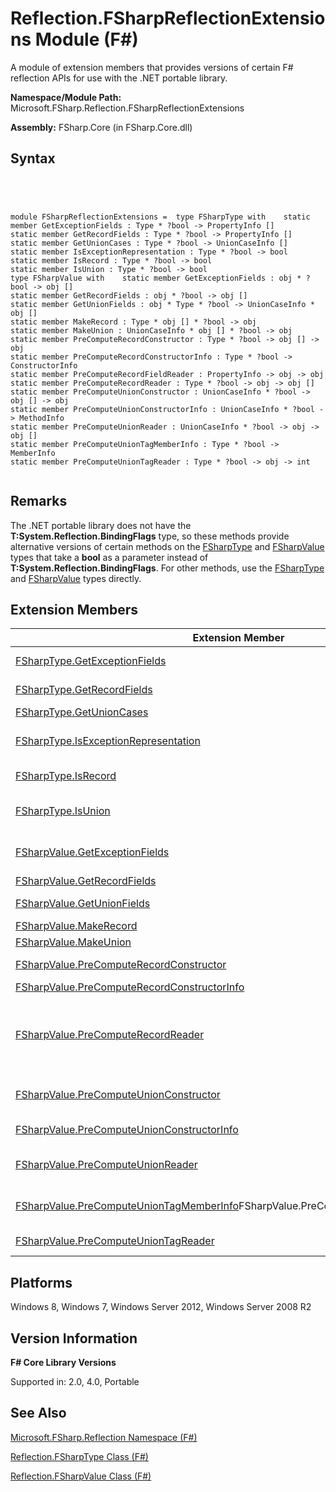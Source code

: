 # Reflection.FSharpReflectionExtensions Module (F#)

A module of extension members that provides versions of certain F# reflection APIs for use with the .NET portable library.

**Namespace/Module Path:** Microsoft.FSharp.Reflection.FSharpReflectionExtensions

**Assembly:** FSharp.Core (in FSharp.Core.dll)


## Syntax



```




module FSharpReflectionExtensions =  type FSharpType with    static member GetExceptionFields : Type * ?bool -> PropertyInfo []
static member GetRecordFields : Type * ?bool -> PropertyInfo []
static member GetUnionCases : Type * ?bool -> UnionCaseInfo []
static member IsExceptionRepresentation : Type * ?bool -> bool
static member IsRecord : Type * ?bool -> bool
static member IsUnion : Type * ?bool -> bool
type FSharpValue with    static member GetExceptionFields : obj * ?bool -> obj []
static member GetRecordFields : obj * ?bool -> obj []
static member GetUnionFields : obj * Type * ?bool -> UnionCaseInfo * obj []
static member MakeRecord : Type * obj [] * ?bool -> obj
static member MakeUnion : UnionCaseInfo * obj [] * ?bool -> obj
static member PreComputeRecordConstructor : Type * ?bool -> obj [] -> obj
static member PreComputeRecordConstructorInfo : Type * ?bool -> ConstructorInfo
static member PreComputeRecordFieldReader : PropertyInfo -> obj -> obj
static member PreComputeRecordReader : Type * ?bool -> obj -> obj []
static member PreComputeUnionConstructor : UnionCaseInfo * ?bool -> obj [] -> obj
static member PreComputeUnionConstructorInfo : UnionCaseInfo * ?bool -> MethodInfo
static member PreComputeUnionReader : UnionCaseInfo * ?bool -> obj -> obj []
static member PreComputeUnionTagMemberInfo : Type * ?bool -> MemberInfo
static member PreComputeUnionTagReader : Type * ?bool -> obj -> int


```





## Remarks
The .NET portable library does not have the **T:System.Reflection.BindingFlags** type, so these methods provide alternative versions of certain methods on the [FSharpType](http://msdn.microsoft.com/en-us/library/e3304409-1849-4058-957a-872a376e3663) and [FSharpValue](http://msdn.microsoft.com/en-us/library/37ecfa9f-1f47-4957-bb2c-a2664e9a68d0) types that take a **bool** as a parameter instead of **T:System.Reflection.BindingFlags**. For other methods, use the [FSharpType](http://msdn.microsoft.com/en-us/library/e3304409-1849-4058-957a-872a376e3663) and [FSharpValue](http://msdn.microsoft.com/en-us/library/37ecfa9f-1f47-4957-bb2c-a2664e9a68d0) types directly.


## Extension Members


|Extension Member|Description|
|----------------|-----------|
|[FSharpType.GetExceptionFields](http://msdn.microsoft.com/en-us/library/7fb355e6-b345-4c7d-bea0-9af302f60148)|Reads all the fields from an F# exception declaration, in declaration order.|
|[FSharpType.GetRecordFields](http://msdn.microsoft.com/en-us/library/266635db-ea29-481f-9cb7-b7f72b754497)|Reads all the fields from a record value, in declaration order.|
|[FSharpType.GetUnionCases](http://msdn.microsoft.com/en-us/library/a1d0f854-48ac-4e61-a80b-2db11d7d2c1a)|Gets the cases of a union type.|
|[FSharpType.IsExceptionRepresentation](http://msdn.microsoft.com/en-us/library/6ca9be2b-2f54-40b4-90a0-3c5dc623f116)|Returns true if the given type is a representation of an F# exception declaration.|
|[FSharpType.IsRecord](http://msdn.microsoft.com/en-us/library/bb3b2a3b-51b5-4a8b-82fe-d61282becead)|Returns true if the type is a representation of an F# record type.|
|[FSharpType.IsUnion](http://msdn.microsoft.com/en-us/library/529743e4-c456-429f-934f-ab8610166abb)|Returns true if the given type is a representation of an F# union type or the runtime type of a value of that type.|
|[FSharpValue.GetExceptionFields](http://msdn.microsoft.com/en-us/library/84b30bf9-35cf-4d04-9ec0-9bdeb5bf6e85)|Reads all the fields from a value built using an instance of an F# exception declaration.|
|[FSharpValue.GetRecordFields](http://msdn.microsoft.com/en-us/library/e328a079-cfd4-4d88-bc17-4523f8a708bf)|Reads all the fields from a record value.|
|[FSharpValue.GetUnionFields](http://msdn.microsoft.com/en-us/library/ba1e1a92-cfd1-4f70-9316-ffe940e1bca0)|Identify the union case and its fields for an object.|
|[FSharpValue.MakeRecord](http://msdn.microsoft.com/en-us/library/ad2aac30-6120-4cc9-a5cf-046ca43d53b9)|Creates an instance of a record type.|
|[FSharpValue.MakeUnion](http://msdn.microsoft.com/en-us/library/70e0087b-3f79-4b1e-93a2-82514ecae0f7)|Create a union case value.|
|[FSharpValue.PreComputeRecordConstructor](http://msdn.microsoft.com/en-us/library/e4029ded-7adb-4ee4-9fad-2f8a7d25f908)|Precompute a function for constructing a record value.|
|[FSharpValue.PreComputeRecordConstructorInfo](http://msdn.microsoft.com/en-us/library/301602a5-664d-4c93-9875-f795c6c0b3e4)|Get a ConstructorInfo for a record type.|
|[FSharpValue.PreComputeRecordReader](http://msdn.microsoft.com/en-us/library/e0bbaa8b-746f-422f-9b54-9ef60ad6418b)|Precompute a function for reading all the fields from a record. The fields are returned in the same order as the fields reported by a call to Microsoft.FSharp.Reflection.Type.GetInfo for this type.|
|[FSharpValue.PreComputeUnionConstructor](http://msdn.microsoft.com/en-us/library/feaae316-29f9-437d-b063-0f6f775ee96b)|Precomputes a function for constructing a discriminated union value for a particular union case.|
|[FSharpValue.PreComputeUnionConstructorInfo](http://msdn.microsoft.com/en-us/library/bfe97595-394d-44e8-b4e8-4f6faf00ff10)|A method that constructs objects of the given case.|
|[FSharpValue.PreComputeUnionReader](http://msdn.microsoft.com/en-us/library/3229aed9-fb5c-4c94-ae83-7a730776ff2e)|Precomputes a function for reading all the fields for a particular discriminator case of a union type.|
|[FSharpValue.PreComputeUnionTagMemberInfo](http://msdn.microsoft.com/en-us/library/bde85ca4-fa0b-44a1-b893-0d5bbf6b6d9f)FSharpValue.PreComputeUnionTagMemberInfo|Precompute a property or static method for reading an integer representing the case tag of a union type.|
|[FSharpValue.PreComputeUnionTagReader](http://msdn.microsoft.com/en-us/library/ca2f8c2b-59ec-4cc8-a307-cca468325de9)|Precompute an optimized function to read the tags of the given union type.|

## Platforms
Windows 8, Windows 7, Windows Server 2012, Windows Server 2008 R2


## Version Information
**F# Core Library Versions**

Supported in: 2.0, 4.0, Portable


## See Also
[Microsoft.FSharp.Reflection Namespace &#40;F&#35;&#41;](Microsoft.FSharp.Reflection-Namespace-%5BFSharp%5D.md)

[Reflection.FSharpType Class &#40;F&#35;&#41;](Reflection.FSharpType-Class-%5BFSharp%5D.md)

[Reflection.FSharpValue Class &#40;F&#35;&#41;](Reflection.FSharpValue-Class-%5BFSharp%5D.md)


